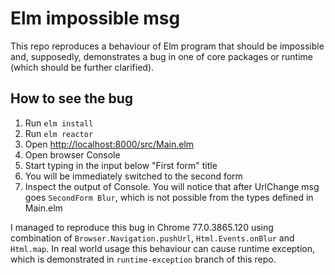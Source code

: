 # Elm impossible msg

This repo reproduces a behaviour of Elm program that should be impossible and,
supposedly, demonstrates a bug in one of core packages or runtime (which should
be further clarified).

## How to see the bug

1. Run `elm install`
2. Run `elm reactor`
3. Open [http://localhost:8000/src/Main.elm](http://localhost:8000/src/Main.elm)
4. Open browser Console
5. Start typing in the input below "First form" title
6. You will be immediately switched to the second form
7. Inspect the output of Console. You will notice that after UrlChange msg goes
`SecondForm Blur`, which is not possible from the types defined in Main.elm

I managed to reproduce this bug in Chrome 77.0.3865.120 using combination of `Browser.Navigation.pushUrl`,
`Html.Events.onBlur` and `Html.map`. In real world usage this behaviour can cause runtime exception, which is demonstrated in `runtime-exception` branch of this repo.

